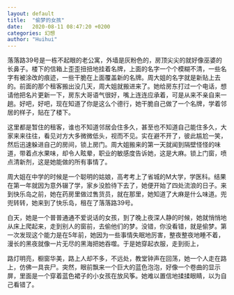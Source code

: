 ```yaml
---
layout: default
title:  "偷梦的女孩"
date:   2020-08-11 08:47:20 +0200
categories: 幻想
author: "Huihui"
---
```

落落路39号是一栋不起眼的老公寓，外墙是灰粉色的，房顶尖尖的就好像巫婆的长鼻子。楼下的信箱上歪歪扭扭地挂着名牌，上面的名字一个个模糊不清，一些名字有被涂改的痕迹，一些干脆在上面覆盖新的名牌。周大姐的名字就是新贴上去的。前面的那个租客搬出没几天，周大姐就搬进来了。她给房东打过一个电话，想请他把名片更新一下，房东大哥语气很好，嘴上连连应承着，可是从来不亲自来一趟。好吧，好吧，现在知道了你是这么个德行，她干脆自己做了一个名牌，学着邻居的样子，贴在了楼下。

这里都是暂住的租客，谁也不知道邻居会住多久，甚至也不知道自己能住多久，大家来来往往，看见对方大多微微低头，视而不见。实在避不开了，彼此尴尬一笑，然后迅速躲进自己的房间，锁上房门。周大姐搬来的第一天就闻到隔壁怪怪的味道，带着点水果味，却令人眩晕，职业的敏感度告诉她，这是大麻。锁上门窗，喷点清新剂，这是她能做的所有事情了。

周大姐在中学的时候是一个聪明的姑娘，高考考上了省城的M大学，学医科。结果在第一年就因为意外辍了学，家乡没脸待下去了，她便开始了四处流浪的日子。来到快乐岛之前，她在药房里做过售货员，就在那里，她知道了大麻是什么味道。兜兜转转，她来到了快乐岛，租在了落落路39号。

白天，她是一个普普通通不爱说话的女孩，到了晚上夜深人静的时候，她就悄悄地从床上爬起来，走到别人的窗前，去偷他们的梦。没错，你没看错，就是偷梦。第一次发现这个能力是在5年前，她因为一些事情失眠地厉害，整夜整夜地睡不着，漫长的黑夜就像一片无尽的黑海把她吞噬。于是她穿起衣服，走到街上，

路灯明亮，橱窗华美，路上人却不多，不远处，教堂钟声在回荡，她一个人走在路上，仿佛一具丧尸。突然，眼前飘来一个巨大的蓝色泡泡，好像一个卷曲的显示屏，里面是一个穿着蓝色裙子的小女孩在放风筝。她难以置信地揉揉眼睛，以为自己看错了。
